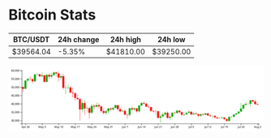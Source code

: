# Bitcoin Stats

BTC/USDT|24h change|24h high|24h low|
|---|---|---|---|
|$39564.04|-5.35%|$41810.00|$39250.00|

<img src="./chart.svg">

